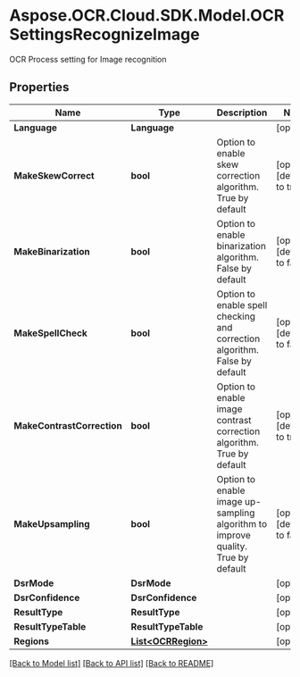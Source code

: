 # Aspose.OCR.Cloud.SDK.Model.OCRSettingsRecognizeImage
OCR Process setting for Image recognition

## Properties

Name | Type | Description | Notes
------------ | ------------- | ------------- | -------------
**Language** | **Language** |  | [optional] 
**MakeSkewCorrect** | **bool** | Option to enable skew correction algorithm. True by default | [optional] [default to true]
**MakeBinarization** | **bool** | Option to enable binarization algorithm. False by default | [optional] [default to false]
**MakeSpellCheck** | **bool** | Option to enable spell checking and correction algorithm. False by default | [optional] [default to false]
**MakeContrastCorrection** | **bool** | Option to enable image contrast correction algorithm. True by default | [optional] [default to true]
**MakeUpsampling** | **bool** | Option to enable image up-sampling algorithm to improve quality. True by default | [optional] [default to false]
**DsrMode** | **DsrMode** |  | [optional] 
**DsrConfidence** | **DsrConfidence** |  | [optional] 
**ResultType** | **ResultType** |  | [optional] 
**ResultTypeTable** | **ResultTypeTable** |  | [optional] 
**Regions** | [**List&lt;OCRRegion&gt;**](OCRRegion.md) |  | [optional] 

[[Back to Model list]](../README.md#documentation-for-models) [[Back to API list]](../README.md#documentation-for-api-endpoints) [[Back to README]](../README.md)

